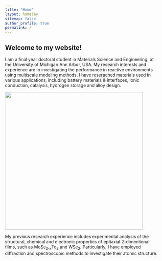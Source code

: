 ```yaml
---
title: "Home"
layout: homelay
sitemap: false
author_profile: true
permalink: /
---
```


## Welcome to my website!

I am a final year doctoral student in Materials Science and Engineering, at the University of Michigan Ann Arbor, USA. My research interests and experience are in investigating the performance in reactive environments using multiscale modeling methods. I have reserached materials used in various applications, including  battery materials & interfaces, ionic conduction, calalysis, hydrogen storage and alloy design.

<div class="col-md-12 col-sm-9" style="background-color:transparent" >
  <img src="{{ site.url }}{{ site.baseurl }}/images/respic/cover.png" width="450px"/>
</div>

My previous research experience includes experimental analysis of the structural, chemical and electronic properties of epitaxial 2-dimentional films, such as MoSe<sub>2-x</sub>Te<sub>2</sub> and WSe<sub>2</sub>. Particularly, I have employed diffraction and spectroscopic methods to investigate their atomic structure. 


